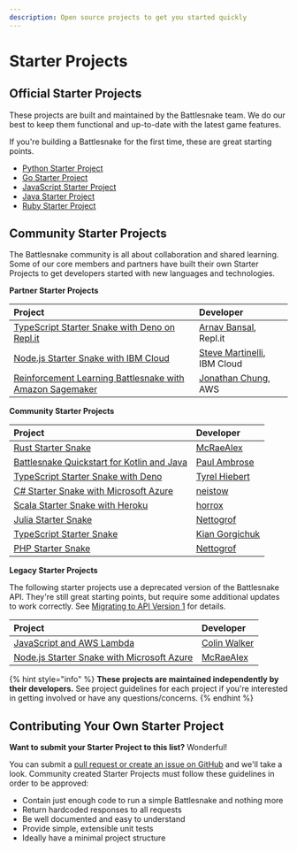 ```yaml
---
description: Open source projects to get you started quickly
---
```


# Starter Projects

## Official Starter Projects

These projects are built and maintained by the Battlesnake team. We do our best to keep them functional and up-to-date with the latest game features.

If you're building a Battlesnake for the first time, these are great starting points.

* [Python Starter Project](https://github.com/battlesnakeofficial/starter-snake-python)
* [Go Starter Project](https://github.com/battlesnakeofficial/starter-snake-go)
* [JavaScript Starter Project](https://github.com/battlesnakeofficial/starter-snake-node)
* [Java Starter Project](https://github.com/battlesnakeofficial/starter-snake-java)
* [Ruby Starter Project](https://github.com/battlesnakeofficial/starter-snake-ruby)

## Community Starter Projects

The Battlesnake community is all about collaboration and shared learning. Some of our core members and partners have built their own Starter Projects to get developers started with new languages and technologies.

**Partner Starter Projects**

| Project | Developer |
| :--- | :--- |
| [TypeScript Starter Snake with Deno on Repl.it](https://repl.it/@ArnavBansal/starter-snake-deno#index.ts) | [Arnav Bansal](https://repl.it/@ArnavBansal), Repl.it |
| [Node.js Starter Snake with IBM Cloud](https://github.com/IBM/starter-snake-node) | [Steve Martinelli](https://github.com/stevemar), IBM Cloud |
| [Reinforcement Learning Battlesnake with Amazon Sagemaker](https://github.com/awslabs/sagemaker-battlesnake-ai) | [Jonathan Chung](https://github.com/jonomon), AWS |

**Community Starter Projects**

| **Project** | Developer |
| :--- | :--- |
| [Rust Starter Snake](https://github.com/mcraealex/rustysnake) | [McRaeAlex](https://github.com/McRaeAlex) |
| [Battlesnake Quickstart for Kotlin and Java](https://github.com/pambrose/battlesnake-quickstart) | [Paul Ambrose](https://github.com/pambrose) |
| [TypeScript Starter Snake with Deno](https://github.com/tyrelh/starter-snake-typescript-deno) | [Tyrel Hiebert](https://github.com/tyrelh) |
| [C\# Starter Snake with Microsoft Azure](https://github.com/neistow/battlesnake-starter-csharp) | [neistow](https://github.com/neistow) |
| [Scala Starter Snake with Heroku](https://github.com/horrox/battlesnake-starter-scala) | [horrox](https://github.com/horrox) |
| [Julia Starter Snake](https://github.com/Nettogrof/starter-snake-julia) | [Nettogrof](https://github.com/Nettogrof) |
| [TypeScript Starter Snake](https://github.com/kgorgi/starter-snake-node-ts) | [Kian Gorgichuk](https://github.com/kgorgi) |
| [PHP Starter Snake](https://github.com/Nettogrof/starter-snake-php) | [Nettogrof](https://github.com/Nettogrof) |

**Legacy Starter Projects**

The following starter projects use a deprecated version of the Battlesnake API. They're still great starting points, but require some additional updates to work correctly. See [Migrating to API Version 1](../guides/migrating-to-api-version-1.md) for details.

| Project | Developer |
| :--- | :--- |
| [JavaScript and AWS Lambda](https://colinjfw.github.io/battlesnake-learn/) | [Colin Walker](https://github.com/colinjfw) |
| [Node.js Starter Snake with Microsoft Azure](https://github.com/mcraealex/AzureSnake) | [McRaeAlex](https://github.com/McRaeAlex) |

{% hint style="info" %}
**These projects are maintained independently by their developers.** See project guidelines for each project if you're interested in getting involved or have any questions/concerns.
{% endhint %}

## Contributing Your Own Starter Project

**Want to submit your Starter Project to this list?** Wonderful!

You can submit a [pull request or create an issue on GitHub](https://github.com/BattlesnakeOfficial/docs) and we'll take a look. Community created Starter Projects must follow these guidelines in order to be approved:

* Contain just enough code to run a simple Battlesnake and nothing more
* Return hardcoded responses to all requests
* Be well documented and easy to understand
* Provide simple, extensible unit tests
* Ideally have a minimal project structure

